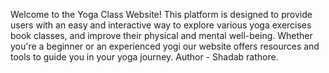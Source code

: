 Welcome to the Yoga Class Website!
This platform is designed to provide users with an easy and interactive way to explore various yoga exercises
book classes, and improve their physical and mental well-being. 
Whether you're a beginner or an experienced yogi
our website offers resources and tools to guide you in your yoga journey.
Author - Shadab rathore.